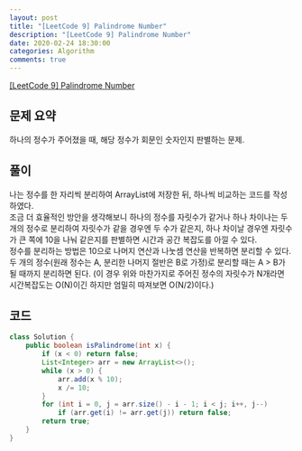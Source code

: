 ```yaml
---
layout: post
title: "[LeetCode 9] Palindrome Number"
description: "[LeetCode 9] Palindrome Number"
date: 2020-02-24 18:30:00
categories: Algorithm
comments: true
---
```

[[LeetCode 9] Palindrome Number](https://leetcode.com/problems/palindrome-number/)

## 문제 요약

하나의 정수가 주어졌을 때, 해당 정수가 회문인 숫자인지 판별하는 문제.

## 풀이

나는 정수를 한 자리씩 분리하여 ArrayList에 저장한 뒤, 하나씩 비교하는 코드를 작성하였다.  
조금 더 효율적인 방안을 생각해보니 하나의 정수를 자릿수가 같거나 하나 차이나는 두 개의 정수로 분리하여 자릿수가 같을 경우엔 두 수가 같은지, 하나 차이날 경우엔 자릿수가 큰 쪽에 10을 나눠 같은지를 판별하면 시간과 공간 복잡도를 아낄 수 있다.  
정수를 분리하는 방법은 10으로 나머지 연산과 나눗셈 연산을 반복하면 분리할 수 있다.  
두 개의 정수(원래 정수는 A, 분리한 나머지 절반은 B로 가정)로 분리할 때는 A > B가 될 때까지 분리하면 된다. (이 경우 위와 마찬가지로 주어진 정수의 자릿수가 N개라면 시간복잡도는 O(N)이긴 하지만 엄밀히 따져보면 O(N/2)이다.)

## 코드

```Java
class Solution {
    public boolean isPalindrome(int x) {
        if (x < 0) return false;
        List<Integer> arr = new ArrayList<>();
        while (x > 0) {
            arr.add(x % 10);
            x /= 10;            
        }
        for (int i = 0, j = arr.size() - i - 1; i < j; i++, j--)
            if (arr.get(i) != arr.get(j)) return false;
        return true;
    }
}
```